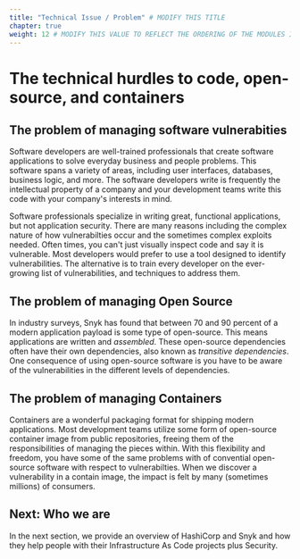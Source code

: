 ```yaml
---
title: "Technical Issue / Problem" # MODIFY THIS TITLE
chapter: true
weight: 12 # MODIFY THIS VALUE TO REFLECT THE ORDERING OF THE MODULES IF APPLICABLE
---
```


# The technical hurdles to code, open-source, and containers

## The problem of managing software vulnerabities

Software developers are well-trained professionals that create software applications to solve everyday business and people problems. This software spans a variety of areas, including user interfaces, databases, business logic, and more.  The software developers write is frequently the intellectual property of a company and your development teams write this code with your company's interests in mind.

Software professionals specialize in writing great, functional applications, but not application security.  There are many reasons including the complex nature of how vulnerabilties occur and the sometimes complex exploits needed.  Often times, you can't just visually inspect code and say it is vulnerable.  Most developers would prefer to use a tool designed to identify vulnerabilities.  The alternative is to train every developer on the ever-growing list of vulnerabilities, and techniques to address them.

## The problem of managing Open Source
In industry surveys, Snyk has found that between 70 and 90 percent of a modern application payload is some type of open-source.  This means applications are written and _assembled_.  These open-source dependencies often have their own dependencies, also known as _transitive dependencies_.  One consequence of using open-source software is you have to be aware of the vulnerabilities in the different levels of dependencies.

## The problem of managing Containers
Containers are a wonderful packaging format for shipping modern applications.  Most development teams utilize some form of open-source container image from public repositories, freeing them of the responsibilities of managing the pieces within.  With this flexibility and freedom, you have some of the same problems with of convential open-source software with respect to vulnerabilties.  When we discover a vulnerability in a contain image, the impact is felt by many (sometimes millions) of consumers.

## Next: Who we are
In the next section, we provide an overview of HashiCorp and Snyk and how they help people with their Infrastructure As Code projects plus Security.
